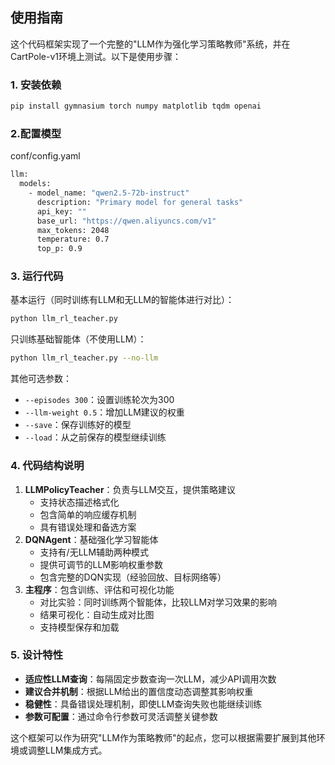 ## 使用指南

这个代码框架实现了一个完整的"LLM作为强化学习策略教师"系统，并在CartPole-v1环境上测试。以下是使用步骤：

### 1. 安装依赖

```bash
pip install gymnasium torch numpy matplotlib tqdm openai
```

### 2.配置模型

conf/config.yaml
```bash
llm:
  models:
    - model_name: "qwen2.5-72b-instruct"
      description: "Primary model for general tasks"
      api_key: ""
      base_url: "https://qwen.aliyuncs.com/v1"
      max_tokens: 2048
      temperature: 0.7
      top_p: 0.9
```

### 3. 运行代码

基本运行（同时训练有LLM和无LLM的智能体进行对比）：

```bash
python llm_rl_teacher.py
```

只训练基础智能体（不使用LLM）：

```bash
python llm_rl_teacher.py --no-llm
```

其他可选参数：

- `--episodes 300`：设置训练轮次为300
- `--llm-weight 0.5`：增加LLM建议的权重
- `--save`：保存训练好的模型
- `--load`：从之前保存的模型继续训练

### 4. 代码结构说明

1. **LLMPolicyTeacher**：负责与LLM交互，提供策略建议
   - 支持状态描述格式化
   - 包含简单的响应缓存机制
   - 具有错误处理和备选方案
2. **DQNAgent**：基础强化学习智能体
   - 支持有/无LLM辅助两种模式
   - 提供可调节的LLM影响权重参数
   - 包含完整的DQN实现（经验回放、目标网络等）
3. **主程序**：包含训练、评估和可视化功能
   - 对比实验：同时训练两个智能体，比较LLM对学习效果的影响
   - 结果可视化：自动生成对比图
   - 支持模型保存和加载

### 5. 设计特性

- **适应性LLM查询**：每隔固定步数查询一次LLM，减少API调用次数
- **建议合并机制**：根据LLM给出的置信度动态调整其影响权重
- **稳健性**：具备错误处理机制，即使LLM查询失败也能继续训练
- **参数可配置**：通过命令行参数可灵活调整关键参数

这个框架可以作为研究"LLM作为策略教师"的起点，您可以根据需要扩展到其他环境或调整LLM集成方式。